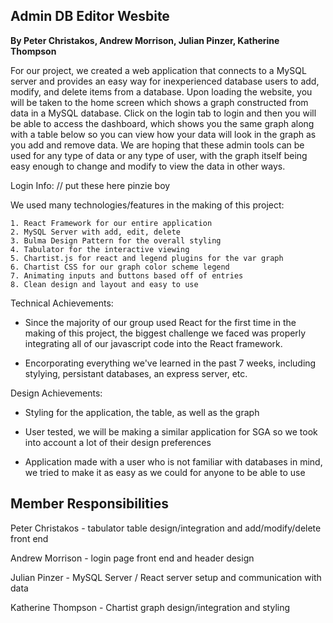 
## Admin DB Editor Wesbite

**By Peter Christakos, Andrew Morrison, Julian Pinzer, Katherine Thompson** 

For our project, we created a web application that connects to a MySQL server and 
provides an easy way for inexperienced database users to add, modify, and delete items 
from a database. Upon loading the website, you will be taken to the home screen which 
shows a graph constructed from data in a MySQL database. Click on the login tab to 
login and then you will be able to access the dashboard, which shows you the same 
graph along with a table below so you can view how your data will look in the graph as you
add and remove data. We are hoping that these admin tools can be used for any type of data
or any type of user, with the graph itself being easy enough to change and modify to view
the data in other ways.

Login Info: // put these here pinzie boy

We used many technologies/features in the making of this project:

    1. React Framework for our entire application
    2. MySQL Server with add, edit, delete
    3. Bulma Design Pattern for the overall styling
    4. Tabulator for the interactive viewing
    5. Chartist.js for react and legend plugins for the var graph
    6. Chartist CSS for our graph color scheme legend
    7. Animating inputs and buttons based off of entries
    8. Clean design and layout and easy to use
    
Technical Achievements:

- Since the majority of our group used React for the first time in the making of this project, the biggest challenge we faced was properly integrating all of our javascript code into the React framework. 

- Encorporating everything we've learned in the past 7 weeks, including stylying, persistant databases, an express server, etc.

Design Achievements:

- Styling for the application, the table, as well as the graph

- User tested, we will be making a similar application for SGA so we took into account a lot of their design preferences

- Application made with a user who is not familiar with databases in mind, we tried to make it as easy as we could for anyone to be able to use

## Member Responsibilities

Peter Christakos - tabulator table design/integration and add/modify/delete front end

Andrew Morrison - login page front end and header design

Julian Pinzer - MySQL Server / React server setup and communication with data

Katherine Thompson - Chartist graph design/integration and styling
